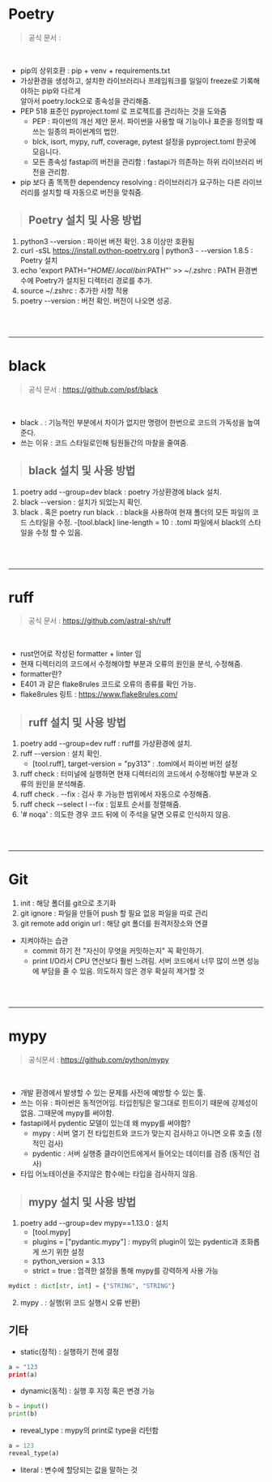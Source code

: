 # Poetry
>공식 문서 : 
<br>

- pip의 상위호환 : pip + venv + requirements.txt
- 가상환경을 생성하고, 설치한 라이브러리나 프레임워크를 일일이 freeze로 기록해야하는 pip와 다르게  
알아서 poetry.lock으로 종속성을 관리해줌. 
- PEP 518 표준인 pyproject.toml 로 프로젝트를 관리하는 것을 도와줌
    - PEP : 파이썬의 개선 제안 문서. 파이썬을 사용할 때 기능이나 표준을 정의할 때 쓰는 일종의 파이썬계의 법안.
    - blck, isort, mypy, ruff, coverage, pytest 설정을 pyproject.toml 한곳에 모읍니다.
    - 모든 종속성 fastapi의 버전을 관리함 : fastapi가 의존하는 하위 라이브러리 버전을 관리함.
- pip 보다 좀 똑똑한 dependency resolving : 라이브러리가 요구하는 다른 라이브러리를 설치할 때 자동으로 버전을 맞춰줌.



>## Poetry 설치 및 사용 방법
1. python3 --version : 파이썬 버전 확인. 3.8 이상만 호환됨
2. curl -sSL https://install.python-poetry.org | python3 - --version 1.8.5 : Poetry 설치
3. echo 'export PATH="$HOME/.local/bin:$PATH"' >> ~/.zshrc : PATH 환경변수에 Poetry가 설치된 디렉터리 경로를 추가.
4. source ~/.zshrc : 추가한 사항 적용
5. poetry --version : 버전 확인. 버전이 나오면 성공.

<br>
<br>

---

# black
>공식 문서 : https://github.com/psf/black
<br>

- black . : 기능적인 부분에서 차이가 없지만 명령어 한번으로 코드의 가독성을 높여준다.
- 쓰는 이유 : 코드 스타일로인해 팀원들간의 마찰을 줄여줌.

>## black 설치 및 사용 방법
1. poetry add --group=dev black : poetry 가상환경에 black 설치.
2. black --version : 설치가 되었는지 확인.
3. black . 혹은 poetry run black . : black을 사용하여 현재 폴더의 모든 파일의 코드 스타일을 수정.
    -[tool.black] line-length = 10 : .toml 파일에서 black의 스타일을 수정 할 수 있음.

<br>
<br>

---

# ruff
>공식 문서 : https://github.com/astral-sh/ruff
<br>

- rust언어로 작성된 formatter + linter 임
- 현재 디렉터리의 코드에서 수정해야할 부분과 오류의 원인을 분석, 수정해줌.
- formatter란?
- E401 과 같은 flake8rules 코드로 오류의 종류를 확인 가능.
- flake8rules 링트 : https://www.flake8rules.com/

>## ruff 설치 및 사용 방법
1. poetry add --group=dev ruff : ruff를 가상환경에 설치.
2. ruff --version : 설치 확인.
    - [tool.ruff], target-version = "py313" : .toml에서 파이썬 버전 설정
3. ruff check : 터미널에 실행하면 현재 디렉터리의 코드에서 수정해야할 부분과 오류의 원인을 분석해줌.
4. ruff check . --fix : 검사 후 가능한 범위에서 자동으로 수정해줌.
5. ruff check --select I --fix : 임포트 순서를 정렬해줌.
5. '# noqa' : 의도한 경우 코드 뒤에 이 주석을 달면 오류로 인식하지 않음.

<br>
<br>

---

# Git
1. init : 해당 폴더를 git으로 초기화
2. git ignore : 파일을 만들어 push 할 필요 없응 파일을 따로 관리
3. git remote add origin url : 해당 git 폴더를 원격저장소와 연결
- 지켜야하는 습관
    - commit 하기 전 "자신이 무엇을 커밋하는지" 꼭 확인하기.
    - print I/O라서 CPU 연산보다 훨씬 느려림. 서버 코드에서 너무 많이 쓰면 성능에 부담을 줄 수 있음. 의도하지 않은 경우 확실히 제거할 것

<br>
<br>

---

# mypy
>공식문서 : https://github.com/python/mypy
<br>

- 개발 환경에서 발생할 수 있는 문제를 사전에 예방할 수 있는 툴.
- 쓰는 이유 : 파이썬은 동적언어임. 타입힌팅은 말그대로 힌트이기 때문에 강제성이 없음. 그때문에 mypy를 써야함.
- fastapi에서 pydentic 모델이 있는데 왜 mypy를 써야함?
    - mypy : 서버 열기 전 타입힌트와 코드가 맞는지 검사하고 아니면 오류 호출 (정적인 검사)
    - pydentic : 서버 실행중 클라이언트에게서 들어오는 데이터를 검증 (동적인 검사)
- 타입 어노테이션을 주지않은 함수에는 타입을 검사하지 않음.


>## mypy 설치 및 사용 방법
1. poetry add --group=dev mypy==1.13.0 : 설치
    - [tool.mypy]
    - plugins = ["pydantic.mypy"] : mypy의 plugin이 있는 pydentic과 조화롭게 쓰기 위한 설정
    - python_version = 3.13
    - strict = true : 엄격한 설정을 통해 mypy를 강력하게 사용 가능
```python
mydict : dict[str, int] = {"STRING", "STRING"}
```
2. mypy . : 실행(위 코드 실행시 오류 반환)


## 기타
- static(정적) : 실행하기 전에 결정
```python
a = "123
print(a)
```

- dynamic(동적) : 실행 후 지정 혹은 변경 가능
```python
b = input()
print(b)
```

- reveal_type : mypy의 print로 type을 리턴함
```python
a = 123
reveal_type(a)
```
- literal : 변수에 할당되는 값을 말하는 것